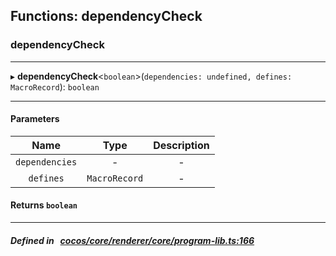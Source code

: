 ## Functions: dependencyCheck

### dependencyCheck


___
▸ **dependencyCheck**<`boolean`\>(`dependencies: undefined, defines: MacroRecord`): `boolean`
___


#### Parameters

| Name | Type | Description |
| :------: | :------: | :------: |
| `dependencies` | - | - |
| `defines` | `MacroRecord` | - |

#### Returns `boolean` 
___


##### Defined in &nbsp;   [cocos/core/renderer/core/program-lib.ts:166](https://github.com/cocos-creator/engine/blob/c7bf6b8a9/cocos/core/renderer/core/program-lib.ts#L166)&nbsp;
